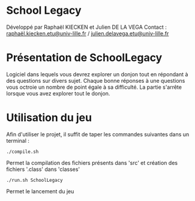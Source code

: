 School Legacy
===========

Développé par Raphaël KIECKEN et Julien DE LA VEGA
Contact : raphaël.kiecken.etu@univ-lille.fr / julien.delavega.etu@univ-lille.fr

# Présentation de SchoolLegacy

Logiciel dans lequels vous devrez explorer un donjon tout en répondant à des questions sur divers sujet.
Chaque bonne réponses à une questions vous octroie un nombre de point égale à sa difficulté.
La partie s'arrête lorsque vous avez explorer tout le donjon.

# Utilisation du jeu

Afin d'utiliser le projet, il suffit de taper les commandes suivantes dans un terminal :

```
./compile.sh
```
Permet la compilation des fichiers présents dans 'src' et création des fichiers '.class' dans 'classes'

```
./run.sh SchoolLegacy
```
Permet le lancement du jeu

